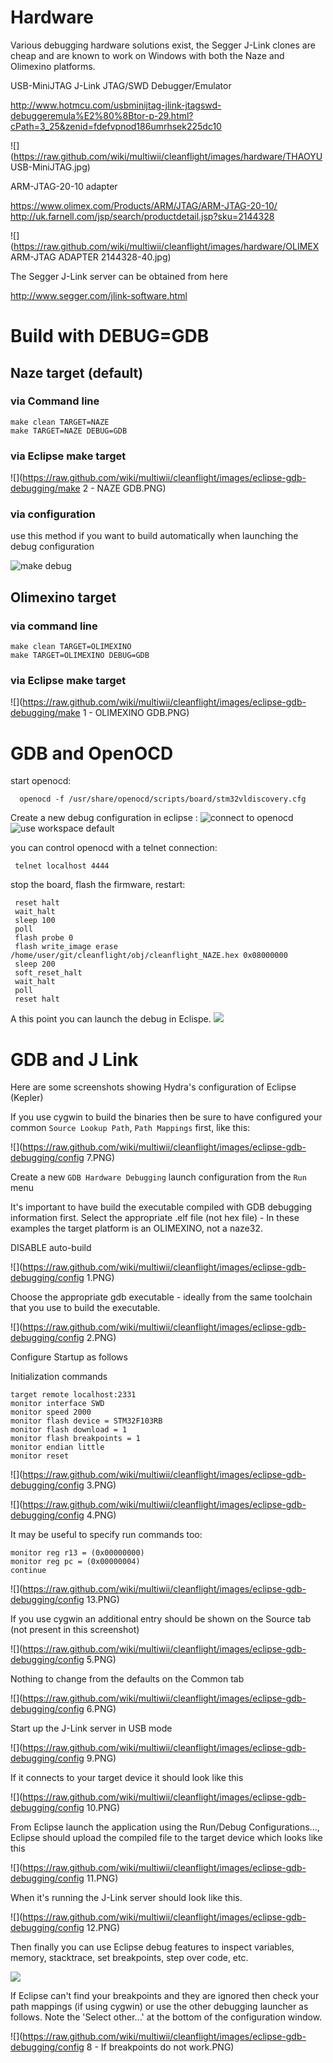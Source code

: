 # Hardware

Various debugging hardware solutions exist, the Segger J-Link clones are cheap and are known to work on Windows with both the Naze and Olimexino platforms.

USB-MiniJTAG J-Link JTAG/SWD Debugger/Emulator

http://www.hotmcu.com/usbminijtag-jlink-jtagswd-debuggeremula%E2%80%8Btor-p-29.html?cPath=3_25&zenid=fdefvpnod186umrhsek225dc10

![](https://raw.github.com/wiki/multiwii/cleanflight/images/hardware/THAOYU USB-MiniJTAG.jpg)

ARM-JTAG-20-10 adapter

https://www.olimex.com/Products/ARM/JTAG/ARM-JTAG-20-10/
http://uk.farnell.com/jsp/search/productdetail.jsp?sku=2144328

![](https://raw.github.com/wiki/multiwii/cleanflight/images/hardware/OLIMEX ARM-JTAG ADAPTER 2144328-40.jpg)

The Segger J-Link server can be obtained from here

http://www.segger.com/jlink-software.html

# Build with DEBUG=GDB

## Naze target (default)

### via Command line

```
make clean TARGET=NAZE
make TARGET=NAZE DEBUG=GDB
```

### via Eclipse make target

![](https://raw.github.com/wiki/multiwii/cleanflight/images/eclipse-gdb-debugging/make 2 - NAZE GDB.PNG)


### via configuration
use this method if you want to build automatically when launching the debug configuration

![make debug](http://i.imgur.com/fA0m0xM.png)

## Olimexino target

### via command line
```
make clean TARGET=OLIMEXINO
make TARGET=OLIMEXINO DEBUG=GDB
```

### via Eclipse make target

![](https://raw.github.com/wiki/multiwii/cleanflight/images/eclipse-gdb-debugging/make 1 - OLIMEXINO GDB.PNG)

# GDB and OpenOCD

start openocd:

      openocd -f /usr/share/openocd/scripts/board/stm32vldiscovery.cfg

Create a new debug configuration in eclipse :
![connect to openocd](http://i.imgur.com/somJLnq.png)
![use workspace default](http://i.imgur.com/LTtioaF.png)

you can control openocd with a telnet connection:

     telnet localhost 4444

stop the board, flash the firmware, restart:

     reset halt
     wait_halt 
     sleep 100
     poll
     flash probe 0
     flash write_image erase /home/user/git/cleanflight/obj/cleanflight_NAZE.hex 0x08000000
     sleep 200
     soft_reset_halt
     wait_halt
     poll
     reset halt

A this point you can launch the debug in Eclispe.
![](http://i.imgur.com/u7wDgxv.png)

# GDB and J Link

Here are some screenshots showing Hydra's configuration of Eclipse (Kepler)

If you use cygwin to build the binaries then be sure to have configured your common `Source Lookup Path`, `Path Mappings` first, like this:

![](https://raw.github.com/wiki/multiwii/cleanflight/images/eclipse-gdb-debugging/config 7.PNG)


Create a new `GDB Hardware Debugging` launch configuration from the `Run` menu

It's important to have build the executable compiled with GDB debugging information first.
Select the appropriate .elf file (not hex file) - In these examples the target platform is an OLIMEXINO, not a naze32.

DISABLE auto-build

![](https://raw.github.com/wiki/multiwii/cleanflight/images/eclipse-gdb-debugging/config 1.PNG)

Choose the appropriate gdb executable - ideally from the same toolchain that you use to build the executable.

![](https://raw.github.com/wiki/multiwii/cleanflight/images/eclipse-gdb-debugging/config 2.PNG)

Configure Startup as follows

Initialization commands

```
target remote localhost:2331
monitor interface SWD
monitor speed 2000
monitor flash device = STM32F103RB
monitor flash download = 1
monitor flash breakpoints = 1
monitor endian little
monitor reset
```


![](https://raw.github.com/wiki/multiwii/cleanflight/images/eclipse-gdb-debugging/config 3.PNG)

![](https://raw.github.com/wiki/multiwii/cleanflight/images/eclipse-gdb-debugging/config 4.PNG)

It may be useful to specify run commands too:

```
monitor reg r13 = (0x00000000)
monitor reg pc = (0x00000004)
continue
```

![](https://raw.github.com/wiki/multiwii/cleanflight/images/eclipse-gdb-debugging/config 13.PNG)

If you use cygwin an additional entry should be shown on the Source tab (not present in this screenshot)

![](https://raw.github.com/wiki/multiwii/cleanflight/images/eclipse-gdb-debugging/config 5.PNG)

Nothing to change from the defaults on the Common tab

![](https://raw.github.com/wiki/multiwii/cleanflight/images/eclipse-gdb-debugging/config 6.PNG)

Start up the J-Link server in USB mode

![](https://raw.github.com/wiki/multiwii/cleanflight/images/eclipse-gdb-debugging/config 9.PNG)

If it connects to your target device it should look like this

![](https://raw.github.com/wiki/multiwii/cleanflight/images/eclipse-gdb-debugging/config 10.PNG)

From Eclipse launch the application using the Run/Debug Configurations..., Eclipse should upload the compiled file to the target device which looks like this
 
![](https://raw.github.com/wiki/multiwii/cleanflight/images/eclipse-gdb-debugging/config 11.PNG)

When it's running the J-Link server should look like this.

![](https://raw.github.com/wiki/multiwii/cleanflight/images/eclipse-gdb-debugging/config 12.PNG)

Then finally you can use Eclipse debug features to inspect variables, memory, stacktrace, set breakpoints, step over code, etc.

![](https://raw.github.com/wiki/multiwii/cleanflight/images/eclipse-gdb-debugging/debugging.PNG)

If Eclipse can't find your breakpoints and they are ignored then check your path mappings (if using cygwin) or use the other debugging launcher as follows.  Note the 'Select other...' at the bottom of the configuration window.

![](https://raw.github.com/wiki/multiwii/cleanflight/images/eclipse-gdb-debugging/config 8 - If breakpoints do not work.PNG)


